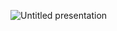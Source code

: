 
![Untitled presentation](https://github.com/ved-et9/Decentalized_Lottery/assets/98445270/7a91fc19-5fa9-4ca9-baf8-601ff0f3116a)



